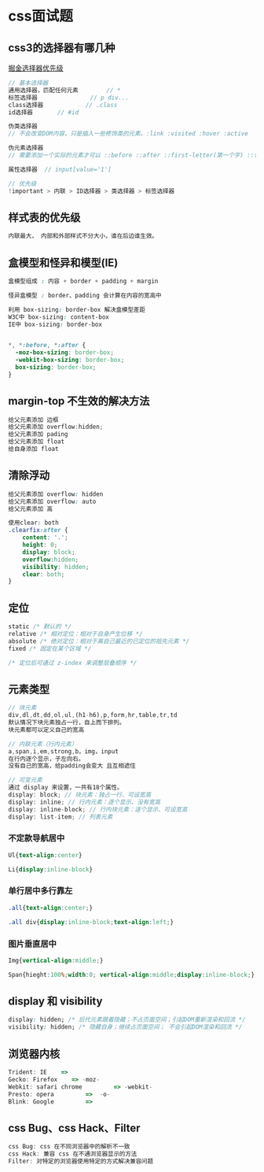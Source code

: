 # css面试题

## css3的选择器有哪几种

[掘金选择器优先级](https://juejin.im/post/5be3d07be51d457d4932b043)

```js
// 基本选择器
通用选择器，匹配任何元素		// *
标签选择器				// p div...
class选择器			// .class
id选择器		// #id

伪类选择器  
// 不会改变DOM内容，只是插入一些修饰类的元素。:link :visited :hover :active

伪元素选择器	
// 需要添加一个实际的元素才可以 ::before ::after ::first-letter(第一个字) ::first-line(针对第一行)

属性选择器  // input[value='1']

// 优先级
!important > 内联 > ID选择器 > 类选择器 > 标签选择器
```



## 样式表的优先级

```js
内联最大， 内部和外部样式不分大小，谁在后边谁生效。
```



## 盒模型和怪异和模型(IE)

```css
盒模型组成 : 内容 + border + padding + margin

怪异盒模型 : border、padding 会计算在内容的宽高中 

利用 box-sizing: border-box 解决盒模型差距
W3C中 box-sizing: content-box
IE中 box-sizing: border-box


*, *:before, *:after {
  -moz-box-sizing: border-box;
  -webkit-box-sizing: border-box;
  box-sizing: border-box;
}
```

## margin-top 不生效的解决方法

```js
给父元素添加 边框
给父元素添加 overflow:hidden;
给父元素添加 pading
给父元素添加 float
给自身添加 float
```



## 清除浮动

```css
给父元素添加 overflow: hidden
给父元素添加 overflow: auto
给父元素添加 高

使用clear: both
.clearfix:after {
    content: '.';
    height: 0;
    display: block;
  	overflow:hidden;
  	visibility: hidden;
    clear: both;
}
```



## 定位

```css
static /* 默认的 */
relative /* 相对定位：相对于自身产生位移 */
absolute /* 绝对定位：相对于离自己最近的已定位的祖先元素 */
fixed /* 固定在某个区域 */

/* 定位后可通过 z-index 来调整层叠顺序 */
```



## 元素类型

```js
// 块元素
div,dl,dt,dd,ol,ul,(h1-h6),p,form,hr,table,tr,td
默认情况下块元素独占一行，自上而下排列。
块元素都可以定义自己的宽高

// 内联元素（行内元素）
a,span,i,em,strong,b，img，input
在行内逐个显示，子左向右。
没有自己的宽高，给padding会变大 且互相遮住

// 可变元素
通过 display 来设置，一共有18个属性。
display: block; // 块元素：独占一行、可设宽高
display: inline; // 行内元素：逐个显示、没有宽高
display: inline-block; // 行内块元素：逐个显示、可设宽高
display: list-item; // 列表元素
```

### 不定款导航居中

```css
Ul{text-align:center}

Li{display:inline-block}
```

### 单行居中多行靠左

```css
.all{text-align:center;}

.all div{display:inline-block;text-align:left;}
```

### 图片垂直居中

```css
Img{vertical-align:middle;}

Span{hieght:100%;width:0; vertical-align:middle;display:inline-block;}
```



## display 和 visibility

```css
display: hidden; /* 后代元素跟着隐藏；不占页面空间；引起DOM重新渲染和回流 */
visibility: hidden; /* 隐藏自身；继续占页面空间； 不会引起DOM渲染和回流 */
```



## 浏览器内核

```js
Trident: IE	   => 
Gecko: Firefox 	  => -moz-
Webkit: safari chrome		  => -webkit-
Presto: opera		  =>  -o-
Blink: Google		  => 
```



## css Bug、css Hack、Filter

```js
css Bug: css 在不同浏览器中的解析不一致
css Hack: 兼容 css 在不通浏览器显示的方法
Filter: 对特定的浏览器使用特定的方式解决兼容问题
```

